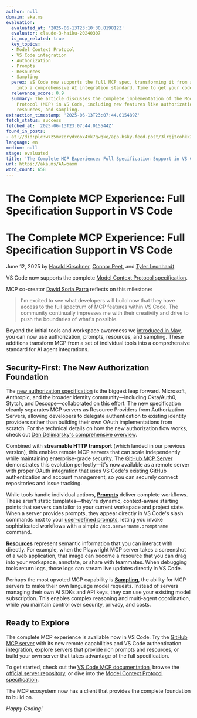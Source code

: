 ```yaml
---
author: null
domain: aka.ms
evaluation:
  evaluated_at: '2025-06-13T23:10:30.819812Z'
  evaluator: claude-3-haiku-20240307
  is_mcp_related: true
  key_topics:
  - Model Context Protocol
  - VS Code integration
  - Authorization
  - Prompts
  - Resources
  - Sampling
  perex: VS Code now supports the full MCP spec, transforming it from a set of tools
    into a comprehensive AI integration standard. Time to get your code on!
  relevance_score: 0.9
  summary: The article discusses the complete implementation of the Model Context
    Protocol (MCP) in VS Code, including new features like authorization, prompts,
    resources, and sampling.
extraction_timestamp: '2025-06-13T23:07:44.015489Z'
fetch_status: success
fetched_at: '2025-06-13T23:07:44.015544Z'
found_in_posts:
- at://did:plc:w7z5mvzorydxoox4xk7gwqke/app.bsky.feed.post/3lrgjtcohkk2c
language: en
medium: null
stage: evaluated
title: 'The Complete MCP Experience: Full Specification Support in VS Code'
url: https://aka.ms/AAwoaxm
word_count: 658
---
```


# The Complete MCP Experience: Full Specification Support in VS Code

# The Complete MCP Experience: Full Specification Support in VS Code

June 12, 2025 by [Harald Kirschner](https://github.com/digitarald), [Connor Peet](https://github.com/connor4312), and [Tyler Leonhardt](https://github.com/tylerleonhardt)

VS Code now supports the complete [Model Context Protocol specification](https://modelcontextprotocol.io/).

MCP co-creator [David Soria Parra](https://github.com/dsp) reflects on this milestone:

> I'm excited to see what developers will build now that they have access to the full spectrum of MCP features within VS Code. The community continually impresses me with their creativity and drive to push the boundaries of what's possible.

Beyond the initial tools and workspace awareness we [introduced in May](https://code.visualstudio.com/blogs/2025/05/12/agent-mode-meets-mcp), you can now use authorization, prompts, resources, and sampling. These additions transform MCP from a set of individual tools into a comprehensive standard for AI agent integrations.

## Security-First: The New Authorization Foundation

The [new authorization specification](https://modelcontextprotocol.io/specification/draft/basic/authorization) is the biggest leap forward. Microsoft, Anthropic, and the broader identity community—including Okta/Auth0, Stytch, and Descope—collaborated on this effort. The new specification cleanly separates MCP servers as Resource Providers from Authorization Servers, allowing developers to delegate authentication to existing identity providers rather than building their own OAuth implementations from scratch. For the technical details on how the new authorization flow works, check out [Den Delimarsky's comprehensive overview](https://den.dev/blog/new-mcp-authorization-spec/).

Combined with **streamable HTTP transport** \(which landed in our previous version\), this enables remote MCP servers that can scale independently while maintaining enterprise-grade security. The [GitHub MCP Server](https://github.blog/changelog/2025-06-12-remote-github-mcp-server-is-now-available-in-public-preview/) demonstrates this evolution perfectly—it's now available as a remote server with proper OAuth integration that uses VS Code's existing GitHub authentication and account management, so you can securely connect repositories and issue tracking.

While tools handle individual actions, [**Prompts**](https://modelcontextprotocol.io/docs/concepts/prompts) deliver complete workflows. These aren't static templates—they're dynamic, context-aware starting points that servers can tailor to your current workspace and project state. When a server provides prompts, they appear directly in VS Code's slash commands next to your [user-defined prompts](https://code.visualstudio.com/docs/copilot/copilot-customization#_prompt-files-experimental), letting you invoke sophisticated workflows with a simple `/mcp.servername.promptname` command.

[**Resources**](https://modelcontextprotocol.io/docs/concepts/resources) represent semantic information that you can interact with directly. For example, when the Playwright MCP server takes a screenshot of a web application, that image can become a resource that you can drag into your workspace, annotate, or share with teammates. When debugging tools return logs, those logs can stream live updates directly in VS Code.

Perhaps the most upvoted MCP capability is [**Sampling**](https://modelcontextprotocol.io/docs/concepts/sampling), the ability for MCP servers to make their own language model requests. Instead of servers managing their own AI SDKs and API keys, they can use your existing model subscription. This enables complex reasoning and multi-agent coordination, while you maintain control over security, privacy, and costs.

## Ready to Explore

The complete MCP experience is available now in VS Code. Try the [GitHub MCP server](https://github.blog/changelog/2025-06-12-remote-github-mcp-server-is-now-available-in-public-preview/) with its new remote capabilities and VS Code authentication integration, explore servers that provide rich prompts and resources, or build your own server that takes advantage of the full specification.

To get started, check out the [VS Code MCP documentation](https://code.visualstudio.com/docs/copilot/chat/mcp-servers), browse the [official server repository](https://github.com/modelcontextprotocol/servers), or dive into the [Model Context Protocol specification](https://modelcontextprotocol.io/).

The MCP ecosystem now has a client that provides the complete foundation to build on.

_Happy Coding\!_